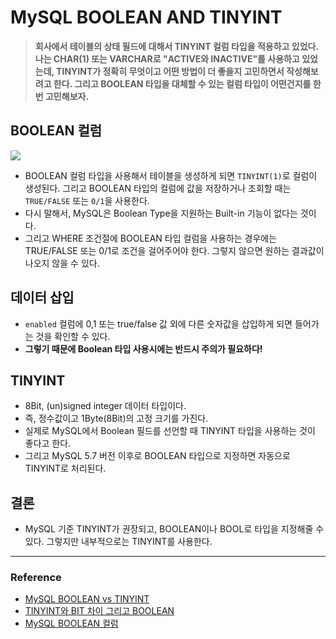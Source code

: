 # MySQL BOOLEAN AND TINYINT

> **회사에서 테이블의 상태 필드에 대해서 TINYINT 컬럼 타입을 적용하고 있었다. 나는 CHAR(1) 또는 VARCHAR로 "ACTIVE와 INACTIVE"를 사용하고 있었는데, TINYINT가 정확히 무엇이고 어떤 방법이 더 좋을지 고민하면서 작성해보려고 한다. 그리고 BOOLEAN 타입을 대체할 수 있는 컬럼 타입이 어떤건지를 한번 고민해보자.**

## BOOLEAN 컬럼

<img src="https://github.com/user-attachments/assets/1dc01e22-2865-46cd-b535-fdcda01d1469" />

- BOOLEAN 컬럼 타입을 사용해서 테이블을 생성하게 되면 `TINYINT(1)`로 컬럼이 생성된다. 그리고 BOOLEAN 타입의 컬럼에 값을 저장하거나 조회할 때는 `TRUE/FALSE` 또는 `0/1`을 사용한다.
- 다시 말해서, MySQL은 Boolean Type을 지원하는 Built-in 기능이 없다는 것이다.
- 그리고 WHERE 조건절에 BOOLEAN 타입 컬럼을 사용하는 경우에는 TRUE/FALSE 또는 0/1로 조건을 걸어주어야 한다. 그렇지 않으면 원하는 결과값이 나오지 않을 수 있다.

## 데이터 삽입

- `enabled` 컬럼에 0,1 또는 true/false 값 외에 다른 숫자값을 삽입하게 되면 들어가는 것을 확인할 수 있다.
- **그렇기 때문에 Boolean 타입 사용시에는 반드시 주의가 필요하다!**

## TINYINT

- 8Bit, (un)signed integer 데이터 타입이다.
- 즉, 정수값이고 1Byte(8Bit)의 고정 크기를 가진다.
- 실제로 MySQL에서 Boolean 필드를 선언할 때 TINYINT 타입을 사용하는 것이 좋다고 한다.
- 그리고 MySQL 5.7 버전 이후로 BOOLEAN 타입으로 지정하면 자동으로 TINYINT로 처리된다.

## 결론

- MySQL 기준 TINYINT가 권장되고, BOOLEAN이나 BOOL로 타입을 지정해줄 수 있다. 그렇지만 내부적으로는 TINYINT를 사용한다.

---

### Reference

- [MySQL BOOLEAN vs TINYINT](https://velog.io/@gagaeun/MySQL-BOOLEAN-vs-TINYINT)
- [TINYINT와 BIT 차이 그리고 BOOLEAN](https://unluckyjung.github.io/db/2023/06/18/tinyint-vs-bit/)
- [MySQL BOOLEAN 컬럼](https://medium.com/daangn/mysql-boolean-%EC%BB%AC%EB%9F%BC-7abd9b35c664)
